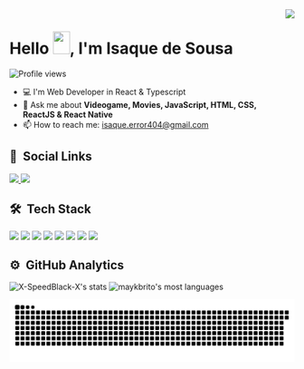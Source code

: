 

<img align= 'right' height='500em'  src='https://raw.githubusercontent.com/gist/X-SpeedBlack-X/63f61d03c0ec4d7be3ff52fe96d85689/raw/7a187972f5d6dc1a73637a3830326a20d5aaeb48/profilecard.svg' />
<h1 align="left">Hello <img src="https://raw.githubusercontent.com/kaueMarques/kaueMarques/master/hi.gif" width="30px" height='40px'>, I'm Isaque de Sousa</h1>
<p align="left"> <img src="https://komarev.com/ghpvc/?username=X-SpeedBlack-X&color=blueviolet" alt="Profile views" /> </p>

<!--
**X-SpeedBlack-X/X-SpeedBlack-X** is a ✨ _special_ ✨ repository because its `README.md` (this file) appears on your GitHub profile.
<img href=''https://raw.githubusercontent.com/gist/X-SpeedBlack-X/63f61d03c0ec4d7be3ff52fe96d85689/raw/7a187972f5d6dc1a73637a3830326a20d5aaeb48/profilecard.svg />

Here are some ideas to get you started:

- 🔭 I’m currently working on ...
- 🌱 I’m currently learning ...
- 👯 I’m looking to collaborate on ...
- 🤔 I’m looking for help with ...
...
- 📫 How to reach me: ...
- 😄 Pronouns: ...
- ⚡ Fun fact: ...
-->
- 💻 I'm Web Developer in React & Typescript
- 💬 Ask me about **Videogame, Movies, JavaScript, HTML, CSS, ReactJS & React Native** 
- 📫 How to reach me: isaque.error404@gmail.com

## 📱 &nbsp;Social Links
<div> 
  <a href="https://www.linkedin.com/in/isaque-de-sousa/" target="_blank"> 
 <img src="https://img.shields.io/badge/LinkedIn-0077B5?style=for-the-badge&logo=linkedin&logoColor=white"/>
 </a>
 <a href="https://instagram.com/_isaque.s_" target="_blank">
 <img src="https://img.shields.io/badge/Instagram-E4405F?style=for-the-badge&logo=instagram&logoColor=white" />
 </a>
  <!-- 
  <a href="mailto:isaque.error404@gmail.com" target="_blank"> 
 <img src="https://img.shields.io/badge/Gmail-D14836?style=for-the-badge&logo=gmail&logoColor=white"/>
 </a>
 -->

</div>

## 🛠 &nbsp;Tech Stack
<div display="flex">
 <img widht="38px" height="40px" src="https://cdn.jsdelivr.net/gh/devicons/devicon/icons/html5/html5-plain.svg" />         
 <img widht="38px" height="40px" src="https://cdn.jsdelivr.net/gh/devicons/devicon/icons/css3/css3-plain.svg" />
 <img widht="38px" height="40px" src="https://cdn.jsdelivr.net/gh/devicons/devicon/icons/javascript/javascript-plain.svg" />
 <img widht="38px" height="40px" src="https://cdn.jsdelivr.net/gh/devicons/devicon/icons/react/react-original-wordmark.svg" />
 <img widht="38px" height="40px" src="https://cdn.jsdelivr.net/gh/devicons/devicon/icons/typescript/typescript-plain.svg" /> 
 <img widht="38px" height="40px"  src="https://cdn.jsdelivr.net/gh/devicons/devicon/icons/nodejs/nodejs-original.svg" />    
 <img widht="38px" height="40px" src="https://cdn.jsdelivr.net/gh/devicons/devicon/icons/git/git-original.svg" />
          
<img widht="38px" height="40px" src="https://cdn.jsdelivr.net/gh/devicons/devicon/icons/linux/linux-original.svg" />
</div>


          

## ⚙️ &nbsp;GitHub Analytics

<div align="left">
<img width="490em" src="https://github-readme-stats.vercel.app/api?username=X-SpeedBlack-X&show_icons=true&theme=radical" alt="X-SpeedBlack-X's stats"/>
<img width="490em" src="https://github-readme-stats.vercel.app/api/top-langs/?username=X-SpeedBlack-X&layout=compact&theme=radical" alt="maykbrito's most languages"/>
</div>


 
  ![Snake animation](https://github.com/X-SpeedBlack-X/X-SpeedBlack-X/blob/output/github-contribution-grid-snake.svg)
 

